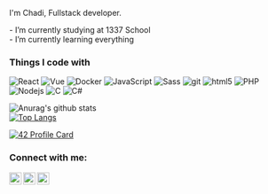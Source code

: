 <p>I'm Chadi, Fullstack developer.</p>
- I’m currently studying at 1337 School<br>
- I’m currently learning everything<br>
<h3>Things I code with</h3>
<p>
  <img alt="React" src="https://img.shields.io/badge/-React-45b8d8?style=flat-square&logo=react&logoColor=white" />
  <img alt="Vue" src="https://img.shields.io/badge/-Vue-4o48d8?style=flat-square&logo=vuejs&logoColor=white" />
  <img alt="Docker" src="https://img.shields.io/badge/-Docker-46a2f1?style=flat-square&logo=docker&logoColor=white" />
  <img alt="JavaScript" src="https://img.shields.io/badge/javascript%20-%23323330.svg?&style=flat-square&logo=javascript&logoColor=%23F7DF1E"/>
  <img alt="Sass" src="https://img.shields.io/badge/-Sass-CC6699?style=flat-square&logo=sass&logoColor=white" />
  <img alt="git" src="https://img.shields.io/badge/-Git-F05032?style=flat-square&logo=git&logoColor=white" />
  <img alt="html5" src="https://img.shields.io/badge/-HTML5-E34F26?style=flat-square&logo=HTML5&logoColor=white" />
  <img alt="PHP" src="https://img.shields.io/badge/-PHP-E4169E1?style=flat-square&logo=PHP&logoColor=white" />
  <img alt="Nodejs" src="https://img.shields.io/badge/-Nodejs-43853d?style=flat-square&logo=Node.js&logoColor=white" />
  <img alt="C" src="https://img.shields.io/badge/c%20-%2300599C.svg?&style=flat-square&logo=c&logoColor=white"/>
  <img alt="C#" src="https://img.shields.io/badge/c%23%20-%23239120.svg?&style=flat-square&logo=c-sharp&logoColor=white"/>
  
</p>



![Anurag's github stats](https://github-readme-stats.vercel.app/api?username=ChadiNaour&show_icons=true&theme=radical)<br>
[![Top Langs](https://github-readme-stats.vercel.app/api/top-langs/?username=ChadiNaour&langs_count=8&show_icons=true&theme=radical)](https://github.com/anuraghazra/github-readme-stats)

[![42 Profile Card](https://1337-readme.vercel.app/api/profile?cursus=42&dark=true&login=cnaour)](https://github.com/ChadiNaour)

### Connect with me:

[<img align="left" alt="chadi | Twitter" width="22px" src="https://cdn.jsdelivr.net/npm/simple-icons@v3/icons/twitter.svg" />](https://twitter.com/chadiNaour)
[<img align="left" alt="chadinaour | LinkedIn" width="22px" src="https://cdn.jsdelivr.net/npm/simple-icons@v3/icons/linkedin.svg" />](https://www.linkedin.com/in/chadinaour/)
[<img align="left" alt="chadiNaour | Instagram" width="22px" src="https://cdn.jsdelivr.net/npm/simple-icons@v3/icons/instagram.svg" />](https://www.instagram.com/chadiNaour/)

<br />

